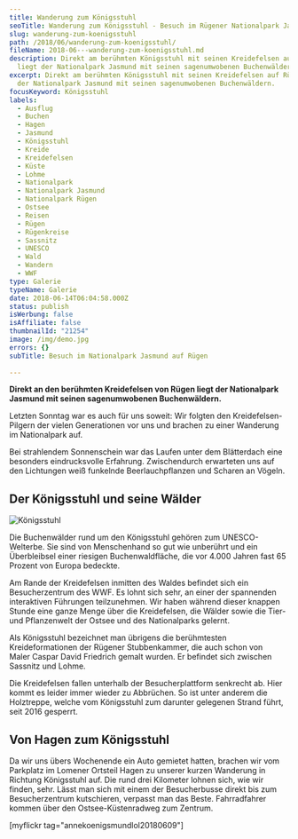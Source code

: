 ```yaml
---
title: Wanderung zum Königsstuhl
seoTitle: Wanderung zum Königsstuhl - Besuch im Rügener Nationalpark Jasmund
slug: wanderung-zum-koenigsstuhl
path: /2018/06/wanderung-zum-koenigsstuhl/
fileName: 2018-06---wanderung-zum-koenigsstuhl.md
description: Direkt am berühmten Königsstuhl mit seinen Kreidefelsen auf Rügen
  liegt der Nationalpark Jasmund mit seinen sagenumwobenen Buchenwäldern.
excerpt: Direkt am berühmten Königsstuhl mit seinen Kreidefelsen auf Rügen liegt
  der Nationalpark Jasmund mit seinen sagenumwobenen Buchenwäldern.
focusKeyword: Königsstuhl
labels:
  - Ausflug
  - Buchen
  - Hagen
  - Jasmund
  - Königsstuhl
  - Kreide
  - Kreidefelsen
  - Küste
  - Lohme
  - Nationalpark
  - Nationalpark Jasmund
  - Nationalpark Rügen
  - Ostsee
  - Reisen
  - Rügen
  - Rügenkreise
  - Sassnitz
  - UNESCO
  - Wald
  - Wandern
  - WWF
type: Galerie
typeName: Galerie
date: 2018-06-14T06:04:58.000Z
status: publish
isWerbung: false
isAffiliate: false
thumbnailId: "21254"
image: /img/demo.jpg
errors: {}
subTitle: Besuch im Nationalpark Jasmund auf Rügen
  
---
```


**Direkt an den berühmten Kreidefelsen von Rügen liegt der Nationalpark Jasmund
mit seinen sagenumwobenen Buchenwäldern.**

Letzten Sonntag war es auch für uns soweit: Wir folgten den Kreidefelsen-Pilgern
der vielen Generationen vor uns und brachen zu einer Wanderung im Nationalpark
auf.

Bei strahlendem Sonnenschein war das Laufen unter dem Blätterdach eine besonders
eindrucksvolle Erfahrung. Zwischendurch erwarteten uns auf den Lichtungen weiß
funkelnde Beerlauchpflanzen und Scharen an Vögeln.

## Der Königsstuhl und seine Wälder

![Königsstuhl](http://cardamonchai.com/wp-content/uploads/2018/06/40950562500_d6b2005d1a_z-400x533.jpg)

Die Buchenwälder rund um den Königsstuhl gehören zum UNESCO-Welterbe. Sie sind
von Menschenhand so gut wie unberührt und ein Überbleibsel einer riesigen
Buchenwaldfläche, die vor 4.000 Jahren fast 65 Prozent von Europa bedeckte.

Am Rande der Kreidefelsen inmitten des Waldes befindet sich ein Besucherzentrum
des WWF. Es lohnt sich sehr, an einer der spannenden interaktiven Führungen
teilzunehmen. Wir haben während dieser knappen Stunde eine ganze Menge über die
Kreidefelsen, die Wälder sowie die Tier- und Pflanzenwelt der Ostsee und des
Nationalparks gelernt.

Als Königsstuhl bezeichnet man übrigens die berühmtesten Kreideformationen der
Rügener Stubbenkammer, die auch schon von Maler Caspar David Friedrich gemalt
wurden. Er befindet sich zwischen Sassnitz und Lohme.

Die Kreidefelsen fallen unterhalb der Besucherplattform senkrecht ab. Hier kommt
es leider immer wieder zu Abbrüchen. So ist unter anderem die Holztreppe, welche
vom Königsstuhl zum darunter gelegenen Strand führt, seit 2016 gesperrt.

## Von Hagen zum Königsstuhl

Da wir uns übers Wochenende ein Auto gemietet hatten, brachen wir vom Parkplatz
im Lomener Ortsteil Hagen zu unserer kurzen Wanderung in Richtung Königsstuhl
auf. Die rund drei Kilometer lohnen sich, wie wir finden, sehr. Lässt man sich
mit einem der Besucherbusse direkt bis zum Besucherzentrum kutschieren, verpasst
man das Beste. Fahrradfahrer kommen über den Ostsee-Küstenradweg zum Zentrum.

[myflickr tag="annekoenigsmundlol20180609"]

  